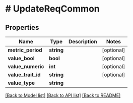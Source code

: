 # # UpdateReqCommon

## Properties

Name | Type | Description | Notes
------------ | ------------- | ------------- | -------------
**metric_period** | **string** |  | [optional]
**value_bool** | **bool** |  | [optional]
**value_numeric** | **int** |  | [optional]
**value_trait_id** | **string** |  | [optional]
**value_type** | **string** |  |

[[Back to Model list]](../../README.md#models) [[Back to API list]](../../README.md#endpoints) [[Back to README]](../../README.md)
